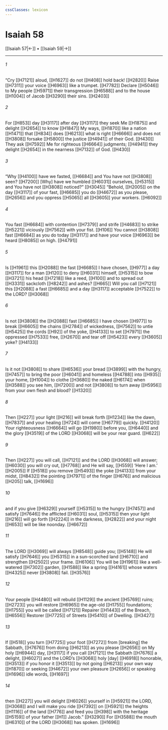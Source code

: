 ```yaml
---
cssClasses: lexicon
---
```


# Isaiah 58

[[Isaiah 57|←]] • [[Isaiah 59|→]]

---

###### 1
“Cry [[H7121]] aloud, [[H1627]] do not [[H408]] hold back! [[H2820]] Raise [[H7311]] your voice [[H6963]] like a trumpet. [[H7782]] Declare [[H5046]] to My people [[H5971]] their transgression [[H6588]] and to the house [[H1004]] of Jacob [[H3290]] their sins. [[H2403]]

###### 2
For [[H853]] day [[H3117]] after day [[H3117]] they seek Me [[H1875]] and delight [[H2654]] to know [[H1847]] My ways, [[H1870]] like a nation [[H1471]] that [[H834]] does [[H6213]] what is right [[H6666]] and does not [[H3808]] forsake [[H5800]] the justice [[H4941]] of their God. [[H430]] They ask [[H7592]] Me for righteous [[H6664]] judgments; [[H4941]] they delight [[H2654]] in the nearness [[H7132]] of God. [[H430]]

###### 3
“Why [[H4100]] have we fasted, [[H6684]] and You have not [[H3808]] seen? [[H7200]] [Why] have we humbled [[H6031]] ourselves, [[H5315]] and You have not [[H3808]] noticed?” [[H3045]] “Behold, [[H2005]] on the day [[H3117]] of your fast, [[H6685]] you do [[H4672]] as you please, [[H2656]] and you oppress [[H5065]] all [[H3605]] your workers. [[H6092]]

###### 4
You fast [[H6684]] with contention [[H7379]] and strife [[H4683]] to strike [[H5221]] viciously [[H7562]] with your fist. [[H106]] You cannot [[H3808]] fast [[H6684]] as you do today [[H3117]] and have your voice [[H6963]] be heard [[H8085]] on high. [[H4791]]

###### 5
Is [[H1961]] this [[H2088]] the fast [[H6685]] I have chosen, [[H977]] a day [[H3117]] for a man [[H120]] to deny [[H6031]] himself, [[H5315]] to bow [[H3721]] his head [[H7218]] like a reed, [[H100]] and to spread out [[H3331]] sackcloth [[H8242]] and ashes? [[H665]] Will you call [[H7121]] this [[H2088]] a fast [[H6685]] and a day [[H3117]] acceptable [[H7522]] to the LORD? [[H3068]]

###### 6
Is not [[H3808]] the [[H2088]] fast [[H6685]] I have chosen [[H977]] to break [[H6605]] the chains [[H2784]] of wickedness, [[H7562]] to untie [[H5425]] the cords [[H92]] of the yoke, [[H4133]] to set [[H7971]] the oppressed [[H7533]] free, [[H2670]] and tear off [[H5423]] every [[H3605]] yoke? [[H4133]]

###### 7
Is it not [[H3808]] to share [[H6536]] your bread [[H3899]] with the hungry, [[H7457]] to bring the poor [[H6041]] and homeless [[H4788]] into [[H935]] your home, [[H1004]] to clothe [[H3680]] the naked [[H6174]] when [[H3588]] you see him, [[H7200]] and not [[H3808]] to turn away [[H5956]] from your own flesh and blood? [[H1320]]

###### 8
Then [[H227]] your light [[H216]] will break forth [[H1234]] like the dawn, [[H7837]] and your healing [[H724]] will come [[H6779]] quickly. [[H4120]] Your righteousness [[H6664]] will go [[H1980]] before you, [[H6440]] and the glory [[H3519]] of the LORD [[H3068]] will be your rear guard. [[H622]]

###### 9
Then [[H227]] you will call, [[H7121]] and the LORD [[H3068]] will answer; [[H6030]] you will cry out, [[H7768]] and He will say, [[H559]] ‘Here I am.’ [[H2005]] If [[H518]] you remove [[H5493]] the yoke [[H4133]] from your midst, [[H8432]] the pointing [[H7971]] of the finger [[H676]] and malicious [[H205]] talk, [[H1696]]

###### 10
and if you give [[H6329]] yourself [[H5315]] to the hungry [[H7457]] and satisfy [[H7646]] the afflicted [[H6031]] soul, [[H5315]] then your light [[H216]] will go forth [[H2224]] in the darkness, [[H2822]] and your night [[H653]] will be like noonday. [[H6672]]

###### 11
The LORD [[H3069]] will always [[H8548]] guide you; [[H5148]] He will satisfy [[H7646]] you [[H5315]] in a sun-scorched land [[H6710]] and strengthen [[H2502]] your frame. [[H6106]] You will be [[H1961]] like a well-watered [[H7302]] garden, [[H1588]] like a spring [[H4161]] whose waters [[H4325]] never [[H3808]] fail. [[H3576]]

###### 12
Your people [[H4480]] will rebuild [[H1129]] the ancient [[H5769]] ruins; [[H2723]] you will restore [[H6965]] the age-old [[H1755]] foundations; [[H1755]] you will be called [[H7121]] Repairer [[H1443]] of the Breach, [[H6556]] Restorer [[H7725]] of Streets [[H5410]] of Dwelling. [[H3427]]

###### 13
If [[H518]] you turn [[H7725]] your foot [[H7272]] from [breaking] the Sabbath, [[H7676]] from doing [[H6213]] as you please [[H2656]] on My holy [[H6944]] day, [[H3117]] if you call [[H7121]] the Sabbath [[H7676]] a delight, [[H6027]] and the LORD’s [[H3068]] holy [day] [[H6918]] honorable, [[H3513]] if you honor it [[H3513]] by not going [[H6213]] your own way [[H1870]] or seeking [[H4672]] your own pleasure [[H2656]] or speaking [[H1696]] idle words, [[H1697]]

###### 14
then [[H227]] you will delight [[H6026]] yourself in [[H5921]] the LORD, [[H3068]] and I will make you ride [[H7392]] on [[H5921]] the heights [[H1116]] of the land [[H776]] and feed you [[H398]] with the heritage [[H5159]] of your father [[H1]] Jacob.” [[H3290]] For [[H3588]] the mouth [[H6310]] of the LORD [[H3068]] has spoken. [[H1696]]

